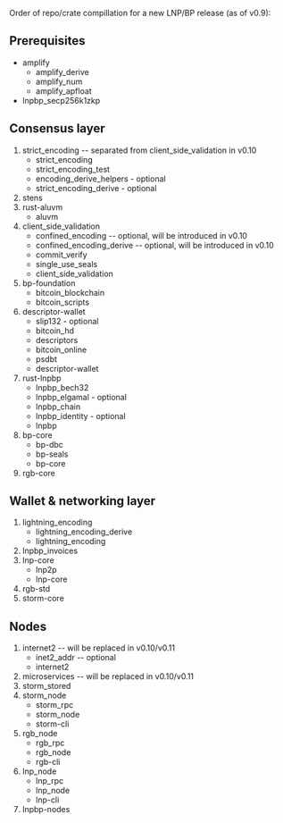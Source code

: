 Order of repo/crate compillation for a new LNP/BP release (as of v0.9):

## Prerequisites

- amplify
  - amplify_derive
  - amplify_num
  - amplify_apfloat
- lnpbp_secp256k1zkp

## Consensus layer

1. strict_encoding -- separated from client_side_validation in v0.10
    - strict_encoding
    - strict_encoding_test
    - encoding_derive_helpers - optional
    - strict_encoding_derive - optional
2. stens
3. rust-aluvm
    - aluvm
5. client_side_validation
    - confined_encoding -- optional, will be introduced in v0.10
    - confined_encoding_derive -- optional, will be introduced in v0.10
    - commit_verify
    - single_use_seals
    - client_side_validation
6. bp-foundation
    - bitcoin_blockchain
    - bitcoin_scripts
7. descriptor-wallet
    - slip132 - optional
    - bitcoin_hd
    - descriptors
    - bitcoin_online
    - psdbt
    - descriptor-wallet
8. rust-lnpbp
    - lnpbp_bech32
    - lnpbp_elgamal - optional
    - lnpbp_chain
    - lnpbp_identity - optional
    - lnpbp
9. bp-core
    - bp-dbc
    - bp-seals
    - bp-core
10. rgb-core

## Wallet & networking layer

1. lightning_encoding
    - lightning_encoding_derive
    - lightning_encoding
2. lnpbp_invoices
3. lnp-core
    - lnp2p
    - lnp-core
4. rgb-std
5. storm-core

## Nodes

1. internet2 -- will be replaced in v0.10/v0.11
    - inet2_addr -- optional
    - internet2
2. microservices -- will be replaced in v0.10/v0.11
3. storm_stored
4. storm_node
    - storm_rpc
    - storm_node
    - storm-cli
5. rgb_node
    - rgb_rpc
    - rgb_node
    - rgb-cli
6. lnp_node
    - lnp_rpc
    - lnp_node
    - lnp-cli
7. lnpbp-nodes
